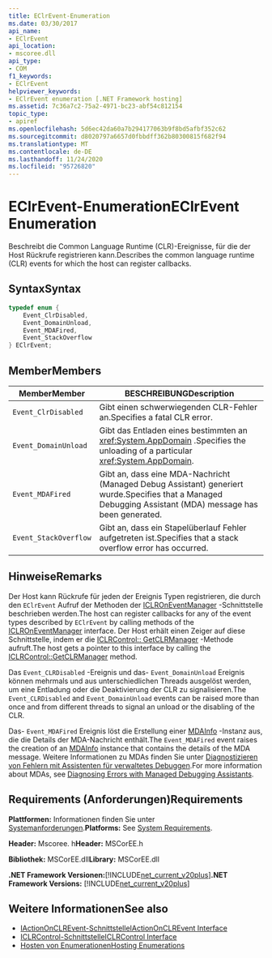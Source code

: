 ```yaml
---
title: EClrEvent-Enumeration
ms.date: 03/30/2017
api_name:
- EClrEvent
api_location:
- mscoree.dll
api_type:
- COM
f1_keywords:
- EClrEvent
helpviewer_keywords:
- EClrEvent enumeration [.NET Framework hosting]
ms.assetid: 7c36a7c2-75a2-4971-bc23-abf54c812154
topic_type:
- apiref
ms.openlocfilehash: 5d6ec42da60a7b294177063b9f8bd5afbf352c62
ms.sourcegitcommit: d8020797a6657d0fbbdff362b80300815f682f94
ms.translationtype: MT
ms.contentlocale: de-DE
ms.lasthandoff: 11/24/2020
ms.locfileid: "95726820"
---
```

# <a name="eclrevent-enumeration"></a><span data-ttu-id="81509-102">EClrEvent-Enumeration</span><span class="sxs-lookup"><span data-stu-id="81509-102">EClrEvent Enumeration</span></span>

<span data-ttu-id="81509-103">Beschreibt die Common Language Runtime (CLR)-Ereignisse, für die der Host Rückrufe registrieren kann.</span><span class="sxs-lookup"><span data-stu-id="81509-103">Describes the common language runtime (CLR) events for which the host can register callbacks.</span></span>  
  
## <a name="syntax"></a><span data-ttu-id="81509-104">Syntax</span><span class="sxs-lookup"><span data-stu-id="81509-104">Syntax</span></span>  
  
```cpp  
typedef enum {  
    Event_ClrDisabled,  
    Event_DomainUnload,  
    Event_MDAFired,  
    Event_StackOverflow  
} EClrEvent;  
```  
  
## <a name="members"></a><span data-ttu-id="81509-105">Member</span><span class="sxs-lookup"><span data-stu-id="81509-105">Members</span></span>  
  
|<span data-ttu-id="81509-106">Member</span><span class="sxs-lookup"><span data-stu-id="81509-106">Member</span></span>|<span data-ttu-id="81509-107">BESCHREIBUNG</span><span class="sxs-lookup"><span data-stu-id="81509-107">Description</span></span>|  
|------------|-----------------|  
|`Event_ClrDisabled`|<span data-ttu-id="81509-108">Gibt einen schwerwiegenden CLR-Fehler an.</span><span class="sxs-lookup"><span data-stu-id="81509-108">Specifies a fatal CLR error.</span></span>|  
|`Event_DomainUnload`|<span data-ttu-id="81509-109">Gibt das Entladen eines bestimmten an <xref:System.AppDomain> .</span><span class="sxs-lookup"><span data-stu-id="81509-109">Specifies the unloading of a particular <xref:System.AppDomain>.</span></span>|  
|`Event_MDAFired`|<span data-ttu-id="81509-110">Gibt an, dass eine MDA-Nachricht (Managed Debug Assistant) generiert wurde.</span><span class="sxs-lookup"><span data-stu-id="81509-110">Specifies that a Managed Debugging Assistant (MDA) message has been generated.</span></span>|  
|`Event_StackOverflow`|<span data-ttu-id="81509-111">Gibt an, dass ein Stapelüberlauf Fehler aufgetreten ist.</span><span class="sxs-lookup"><span data-stu-id="81509-111">Specifies that a stack overflow error has occurred.</span></span>|  
  
## <a name="remarks"></a><span data-ttu-id="81509-112">Hinweise</span><span class="sxs-lookup"><span data-stu-id="81509-112">Remarks</span></span>  

 <span data-ttu-id="81509-113">Der Host kann Rückrufe für jeden der Ereignis Typen registrieren, die durch den `EClrEvent` Aufruf der Methoden der [ICLROnEventManager](iclroneventmanager-interface.md) -Schnittstelle beschrieben werden.</span><span class="sxs-lookup"><span data-stu-id="81509-113">The host can register callbacks for any of the event types described by `EClrEvent` by calling methods of the [ICLROnEventManager](iclroneventmanager-interface.md) interface.</span></span> <span data-ttu-id="81509-114">Der Host erhält einen Zeiger auf diese Schnittstelle, indem er die [ICLRControl:: GetCLRManager](iclrcontrol-getclrmanager-method.md) -Methode aufruft.</span><span class="sxs-lookup"><span data-stu-id="81509-114">The host gets a pointer to this interface by calling the [ICLRControl::GetCLRManager](iclrcontrol-getclrmanager-method.md) method.</span></span>  
  
 <span data-ttu-id="81509-115">Das `Event_CLRDisabled` -Ereignis und das- `Event_DomainUnload` Ereignis können mehrmals und aus unterschiedlichen Threads ausgelöst werden, um eine Entladung oder die Deaktivierung der CLR zu signalisieren.</span><span class="sxs-lookup"><span data-stu-id="81509-115">The `Event_CLRDisabled` and `Event_DomainUnload` events can be raised more than once and from different threads to signal an unload or the disabling of the CLR.</span></span>  
  
 <span data-ttu-id="81509-116">Das- `Event_MDAFired` Ereignis löst die Erstellung einer [MDAInfo](mdainfo-structure.md) -Instanz aus, die die Details der MDA-Nachricht enthält.</span><span class="sxs-lookup"><span data-stu-id="81509-116">The `Event_MDAFired` event raises the creation of an [MDAInfo](mdainfo-structure.md) instance that contains the details of the MDA message.</span></span> <span data-ttu-id="81509-117">Weitere Informationen zu MDAs finden Sie unter [Diagnostizieren von Fehlern mit Assistenten für verwaltetes Debuggen](../../debug-trace-profile/diagnosing-errors-with-managed-debugging-assistants.md).</span><span class="sxs-lookup"><span data-stu-id="81509-117">For more information about MDAs, see [Diagnosing Errors with Managed Debugging Assistants](../../debug-trace-profile/diagnosing-errors-with-managed-debugging-assistants.md).</span></span>  
  
## <a name="requirements"></a><span data-ttu-id="81509-118">Requirements (Anforderungen)</span><span class="sxs-lookup"><span data-stu-id="81509-118">Requirements</span></span>  

 <span data-ttu-id="81509-119">**Plattformen:** Informationen finden Sie unter [Systemanforderungen](../../get-started/system-requirements.md).</span><span class="sxs-lookup"><span data-stu-id="81509-119">**Platforms:** See [System Requirements](../../get-started/system-requirements.md).</span></span>  
  
 <span data-ttu-id="81509-120">**Header:** Mscoree. h</span><span class="sxs-lookup"><span data-stu-id="81509-120">**Header:** MSCorEE.h</span></span>  
  
 <span data-ttu-id="81509-121">**Bibliothek:** MSCorEE.dll</span><span class="sxs-lookup"><span data-stu-id="81509-121">**Library:** MSCorEE.dll</span></span>  
  
 <span data-ttu-id="81509-122">**.NET Framework Versionen:**[!INCLUDE[net_current_v20plus](../../../../includes/net-current-v20plus-md.md)]</span><span class="sxs-lookup"><span data-stu-id="81509-122">**.NET Framework Versions:** [!INCLUDE[net_current_v20plus](../../../../includes/net-current-v20plus-md.md)]</span></span>  
  
## <a name="see-also"></a><span data-ttu-id="81509-123">Weitere Informationen</span><span class="sxs-lookup"><span data-stu-id="81509-123">See also</span></span>

- [<span data-ttu-id="81509-124">IActionOnCLREvent-Schnittstelle</span><span class="sxs-lookup"><span data-stu-id="81509-124">IActionOnCLREvent Interface</span></span>](iactiononclrevent-interface.md)
- [<span data-ttu-id="81509-125">ICLRControl-Schnittstelle</span><span class="sxs-lookup"><span data-stu-id="81509-125">ICLRControl Interface</span></span>](iclrcontrol-interface.md)
- [<span data-ttu-id="81509-126">Hosten von Enumerationen</span><span class="sxs-lookup"><span data-stu-id="81509-126">Hosting Enumerations</span></span>](hosting-enumerations.md)

